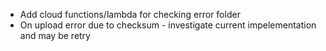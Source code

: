 - Add cloud functions/lambda for checking error folder
- On upload error due to checksum  - investigate current impelementation and may be retry